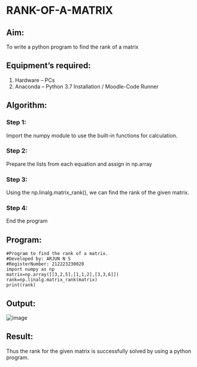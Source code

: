 # RANK-OF-A-MATRIX
## Aim:
To write a python program to find the rank of a matrix
## Equipment’s required:
1. 	Hardware – PCs
2. 	Anaconda – Python 3.7 Installation / Moodle-Code Runner
## Algorithm:

### Step 1: 

Import the numpy module to use the built-in functions for calculation.

### Step 2: 

Prepare the lists from each equation and assign in np.array

### Step 3:

Using the np.linalg.matrix_rank(), we can find the rank of the given matrix.

### Step 4: 

End the program

## Program:

```
#Program to find the rank of a matrix.
#Developed by: ARJUN N S
#RegisterNumber: 212223230020
import numpy as np
matrix=np.array([[3,2,5],[1,1,2],[3,3,6]])
rank=np.linalg.matrix_rank(matrix)
print(rank)
```


## Output:

![image](https://github.com/NSArjun/RANK-OF-A-MATRIX/assets/148233801/9b49f411-707e-429a-bb25-702400181af0)


## Result:
Thus the rank for the given matrix is successfully solved by  using a python program.

